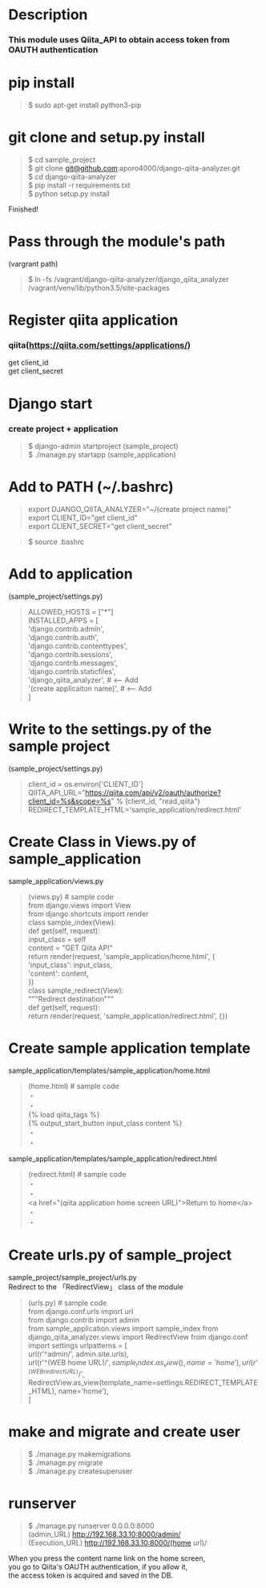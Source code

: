 # Description
### This module uses Qiita_API to obtain access token from OAUTH authentication

# pip install
>$ sudo apt-get install python3-pip 


# git clone and setup.py install
>$ cd sample_project  
$ git clone git@github.com:aporo4000/django-qiita-analyzer.git  
$ cd django-qiita-analyzer  
$ pip install -r requirements.txt   
$ python setup.py install   

 Finished!  
  
 

# Pass through the module's path
(vargrant path)   
>$ ln -fs /vagrant/django-qiita-analyzer/django_qiita_analyzer /vagrant/venv/lib/python3.5/site-packages



# Register qiita application  
### qiita(https://qiita.com/settings/applications/) 

get client_id  
get client_secret

# Django start
### create project + application
>$ django-admin startproject (sample_project)  
>$ ./manage.py startapp (sample_application)  

# Add to PATH (~/.bashrc) 
>export DJANGO_QIITA_ANALYZER="~/(create project name)"  
export CLIENT_ID="get client_id"  
export CLIENT_SECRET="get client_secret"  
  
>$ source .bashrc  


# Add to application 
(sample_project/settings.py)
>ALLOWED_HOSTS = ["*"]  
INSTALLED_APPS = [  
    'django.contrib.admin',  
    'django.contrib.auth',  
    'django.contrib.contenttypes',  
    'django.contrib.sessions',  
    'django.contrib.messages',  
    'django.contrib.staticfiles',   
    'django_qiita_analyzer', # <-- Add   
    '(create applicaiton name)', # <-- Add   
    ]
    
# Write to the settings.py of the sample project
(sample_project/settings.py)    
>client_id = os.environ['CLIENT_ID']  
QIITA_API_URL="https://qiita.com/api/v2/oauth/authorize?client_id=%s&scope=%s" % (client_id, "read_qiita")  
REDIRECT_TEMPLATE_HTML='sample_application/redirect.html'


# Create Class in Views.py of sample_application
sample_application/views.py    
>(views.py) # sample code     
from django.views import View  
from django.shortcuts import render  
class sample_index(View):  
    def get(self, request):  
        input_class = self  
        content = "GET Qiita API"  
        return render(request, 'sample_application/home.html', {  
            'input_class': input_class,  
            'content': content,  
        })   
class sample_redirect(View):  
    """Redirect destination"""  
    def get(self, request):  
        return render(request, 'sample_application/redirect.html', {})  
        
    
    
# Create sample application template
sample_application/templates/sample_application/home.html  
>(home.html)  # sample code  
  ・  
  ・  
{% load qiita_tags %}      
{% output_start_button input_class content %}  
  ・  
  ・  
 
sample_application/templates/sample_application/redirect.html  
>(redirect.html)  # sample code  
  ・  
  ・     
>\<a href="(qiita application home screen URL)">Return to home\</a>    
    ・  
    ・  

    
# Create urls.py of sample_project
sample_project/sample_project/urls.py   
Redirect to the 「RedirectView」 class of the module     
>(urls.py) # sample code  
from django.conf.urls import url  
from django.contrib import admin  
from sample_application.views import sample_index 
from django_qiita_analyzer.views import RedirectView
from django.conf import settings
urlpatterns = [  
    url(r'^admin/', admin.site.urls),  
    url(r'^(WEB home URL)/$', sample_index.as_view(), name='home'),  
    url(r'^(WEB redirect URL)/$', RedirectView.as_view(template_name=settings.REDIRECT_TEMPLATE_HTML), name='home'),  
]  

 

# make and migrate and create user
>$ ./manage.py makemigrations  
$ ./manage.py migrate  
$ ./manage.py createsuperuser

# runserver
>$ ./manage.py runserver 0.0.0.0:8000  
(admin_URL) http://192.168.33.10:8000/admin/  
(Execution_URL) http://192.168.33.10:8000/(home url)/  


When you press the content name link on the home screen,  
 you go to Qiita's OAUTH authentication, if you allow it,  
  the access token is acquired and saved in the DB.

